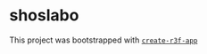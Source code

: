 # shoslabo

This project was bootstrapped with [`create-r3f-app`](https://github.com/utsuboco/create-r3f-app)